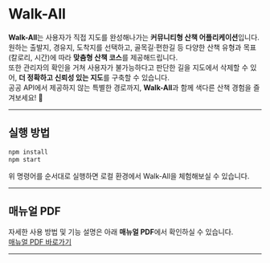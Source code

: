 # Walk-All

**Walk-All**는 사용자가 직접 지도를 완성해나가는 **커뮤니티형 산책 어플리케이션**입니다.  
원하는 출발지, 경유지, 도착지를 선택하고, 골목길·편한길 등 다양한 산책 유형과 목표(칼로리, 시간)에 따라 **맞춤형 산책 코스**를 제공해드립니다.  
또한 관리자의 확인을 거쳐 사용자가 불가능하다고 판단한 길을 지도에서 삭제할 수 있어, **더 정확하고 신뢰성 있는 지도**를 구축할 수 있습니다.  
공공 API에서 제공하지 않는 특별한 경로까지, **Walk-All**과 함께 색다른 산책 경험을 즐겨보세요! 🌱  

---

## 실행 방법

```bash
npm install
npm start
```

위 명령어를 순서대로 실행하면 로컬 환경에서 Walk-All을 체험해보실 수 있습니다.

---

## 매뉴얼 PDF

자세한 사용 방법 및 기능 설명은 아래 **매뉴얼 PDF**에서 확인하실 수 있습니다.  
[매뉴얼 PDF 바로가기](./manual.pdf)

---
